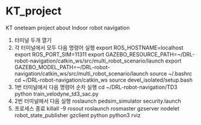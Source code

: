 # KT_project
KT oneteam project about Indoor robot navigation

1. 터미널 두개 열기
2. 각 터미널에서 모두 다음 명령어 실행
   export ROS_HOSTNAME=localhost
   export ROS_PORT_SIM=11311
   export GAZEBO_RESOURCE_PATH=~/DRL-robot-navigation/catkin_ws/src/multi_robot_scenario/launch
   export GAZEBO_MODEL_PATH=~/DRL-robot-navigation/catkin_ws/src/multi_robot_scenario/launch
   source ~/.bashrc
   cd ~/DRL-robot-navigation/catkin_ws
   source devel_isolated/setup.bash
4. 1번 터미널에서 다음 명령어 순차 실행
   cd ~/DRL-robot-navigation/TD3
   python train_velodyne_td3_sac.py
5. 2번 터미널에서 다음 실행
   roslaunch pedsim_simulator security.launch
6. 프로세스 종료
   killall -9 rosout roslaunch rosmaster gzserver nodelet robot_state_publisher gzclient python python3 rviz
